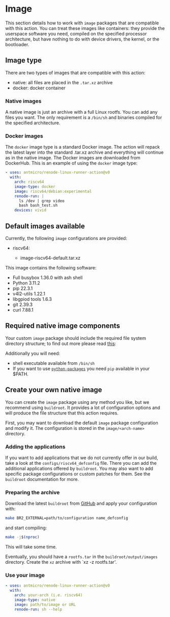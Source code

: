 # Image

This section details how to work with `image` packages that are compatible with this action. You can treat these images like containers: they provide the userspace software you need, compiled on the specified processor architecture, but have nothing to do with device drivers, the kernel, or the bootloader.

## Image type

There are two types of images that are compatible with this action:

* native: all files are placed in the `.tar.xz` archive
* docker: docker container

### Native images

A native image is just an archive with a full Linux rootfs. You can add any files you want. The only requirement is a `/bin/sh` and binaries compiled for the specified architecture.

### Docker images

The `docker` image type is a standard Docker image. The action will repack the latest layer into the standard .tar.xz archive and everything will continue as in the native image. The Docker images are downloaded from DockerHub. This is an example of using the `docker` image type:

```yaml
- uses: antmicro/renode-linux-runner-action@v0
  with:
    arch: riscv64
    image-type: docker
    image: riscv64/debian:experimental
    renode-run: |
      ls /dev | grep video
      bash bash_test.sh
    devices: vivid
```

## Default images available

Currently, the following `image` configurations are provided:

* riscv64:

  * image-riscv64-default.tar.xz

This image contains the following software:

* Full busybox 1.36.0 with ash shell
* Python 3.11.2
* pip 22.3.1
* v4l2-utils 1.22.1
* libgpiod tools 1.6.3
* git 2.39.3
* curl 7.88.1

## Required native image components

Your custom `image` package should include the required file system directory structure; to find out more please read [this](https://en.wikipedia.org/wiki/Filesystem_Hierarchy_Standard):

Additionally you will need:

* shell executable available from `/bin/sh`
* If you want to use [`python-packages`](./Python-packages.md) you need `pip` available in your $PATH.

## Create your own native image

You can create the `image` package using any method you like, but we recommend using `buildroot`. It provides a lot of configuration options and will produce the file structure that this action requires.

First, you may want to download the default `image` package configuration and modify it. The configuration is stored in the `image/<arch-name>` directory.

### Adding the applications

If you want to add applications that we do not currently offer in our build, take a look at the `configs/riscv64_defconfig` file. There you can add the additional applications offered by `buildroot`. You may also want to add specific package configurations or custom patches for them. See the `buildroot` documentation for more.

### Preparing the archive

Download the latest `buildroot` from [GitHub](https://github.com/buildroot/buildroot) and apply your configuration with:

```sh
make BR2_EXTERNAL=path/to/configuration name_defconfig
```

and start compiling:

```sh
make -j$(nproc)
```

This will take some time.

Eventually, you should have a `rootfs.tar` in the `buildroot/output/images` directory. Create the `xz` archive with `xz -z rootfs.tar'.

### Use your image

```yaml
- uses: antmicro/renode-linux-runner-action@v0
  with:
    arch: your-arch (i.e. riscv64)
    image-type: native
    image: path/to/image or URL
    renode-run: sh --help
```
